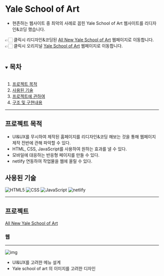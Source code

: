 # Yale School of Art

- 현존하는 웹사이트 중 최악의 사례로 꼽힌 Yale School of Art 웹사이트를 리디자인&코딩 했습니다.

👉🏻 클릭시 리디자인&코딩된 [All New Yale School of Art](https://yaleschoolofart.netlify.app/) 웹페이지로 이동합니다. <br/>
👉🏻 클릭시 오리지널 [Yale School of Art](https://www.art.yale.edu/) 웹페이지로 이동합니다.

<!-- TABLE OF CONTENTS -->
<details open="open">
  <summary><h2 style="display: inline-block">목차</h2></summary>
  <ol>
    <li><a href="#reason">프로젝트 목적</a></li>
    <li><a href="#use-tech">사용된 기술</a></li>
    <li>
      <a href="#about-the-project">프로젝트에 관하여</a>
    </li>
    <li><a href="#structure">구조 및 구현내용</a></li>
  </ol>
</details>

---

<div id="reason"/>

## 프로젝트 목적

- UI&UX를 무시하여 제작된 홈페이지를 리디자인&코딩 해보는 것을 통해 웹페이지 제작 전반에 관해 파악할 수 있다.
- HTML, CSS, JavaScript를 사용하여 원하는 효과를 낼 수 있다.
- 모바일에 대응하는 반응형 페이지를 만들 수 있다.
- netlify 연동하여 작업물을 웹에 올릴 수 있다.

<!--USE TECH-->

## 사용된 기술

<span id="use-tech">
  <img src="https://img.shields.io/badge/Html-e34c26?style=for-the-badge&logo=HTML5&logoColor=white" alt="HTML5"/> 
  <img src="https://img.shields.io/badge/CSS-2965f1?style=for-the-badge&logo=CSS3&logoColor=white" alt="CSS"/>
  <img src="https://img.shields.io/badge/JavaScript-F7DF1E?style=for-the-badge&logo=JavaScript&logoColor=black" alt="JavaScript"/>
  <img src="https://img.shields.io/badge/Netlify-00C7B7?style=for-the-badge&logo=Netlify&logoColor=white" alt="netlify"/>
</span>

---

<!-- ABOUT THE PROJECT -->

## 프로젝트

[All New Yale School of Art](https://yaleschoolofart.netlify.app/)

### 웹

---

<img width="%" alt="img" src="https://user-images.githubusercontent.com/68359858/112956287-43d57680-917b-11eb-8eab-600280123ed6.png">

- UI&UX를 고려한 메뉴 설계
- Yale school of art 의 이미지를 고려한 디자인

